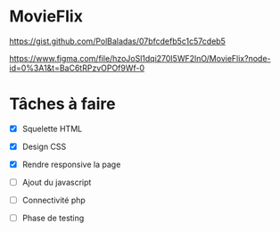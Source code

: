 # MovieFlix

https://gist.github.com/PolBaladas/07bfcdefb5c1c57cdeb5

https://www.figma.com/file/hzoJoSl1dqi270I5WF2lnO/MovieFlix?node-id=0%3A1&t=BaC6tRPzvOPOf9Wf-0

# Tâches à faire 

- [x] Squelette HTML 

- [x] Design CSS

- [x] Rendre responsive la page

- [ ] Ajout du javascript

- [ ] Connectivité php

- [ ] Phase de testing